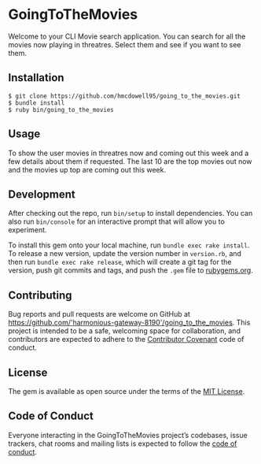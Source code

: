 # GoingToTheMovies

Welcome to your CLI Movie search application. You can search for all the movies now playing in threatres. Select them and see if you want to see them.

## Installation

    $ git clone https://github.com/hmcdowell95/going_to_the_movies.git
    $ bundle install
    $ ruby bin/going_to_the_movies

## Usage

To show the user movies in threatres now and coming out this week and a few details about them if requested. The last 10 are the top movies out now and the movies up top are coming out this week.

## Development

After checking out the repo, run `bin/setup` to install dependencies. You can also run `bin/console` for an interactive prompt that will allow you to experiment.

To install this gem onto your local machine, run `bundle exec rake install`. To release a new version, update the version number in `version.rb`, and then run `bundle exec rake release`, which will create a git tag for the version, push git commits and tags, and push the `.gem` file to [rubygems.org](https://rubygems.org).

## Contributing

Bug reports and pull requests are welcome on GitHub at https://github.com/'harmonious-gateway-8190'/going_to_the_movies. This project is intended to be a safe, welcoming space for collaboration, and contributors are expected to adhere to the [Contributor Covenant](http://contributor-covenant.org) code of conduct.

## License

The gem is available as open source under the terms of the [MIT License](https://opensource.org/licenses/MIT).

## Code of Conduct

Everyone interacting in the GoingToTheMovies project’s codebases, issue trackers, chat rooms and mailing lists is expected to follow the [code of conduct](https://github.com/'harmonious-gateway-8190'/going_to_the_movies/blob/master/CODE_OF_CONDUCT.md).
